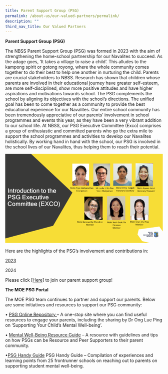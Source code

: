 ```yaml
---
title: Parent Support Group (PSG)
permalink: /about-us/our-valued-partners/permalink/
description: ""
third_nav_title: Our Valued Partners
---
```

**Parent Support Group (PSG)**

The NBSS Parent Support Group (PSG) was formed in 2023 with the aim of strengthening the home-school partnership for our Navalites to succeed. As the adage goes, ‘It takes a village to raise a child’. This alludes to the kampong spirit or gotong royong, where the whole community comes together to do their best to help one another in nurturing the child. Parents are crucial stakeholders to NBSS. Research has shown that children whose parents are involved in their educational journey have greater self-esteem, are more self-disciplined, show more positive attitudes and have higher aspirations and motivations towards school. 
The PSG complements the school by aligning its objectives with the school’s directions. The unified goal has been to come together as a community to provide the best educational experience for our Navalites. Our entire school community has been tremendously appreciative of our parents’ involvement in school programmes and events this year, as they have been a very vibrant addition to our school life. 
At NBSS, our PSG Executive Committee (Exco) comprises a group of enthusiastic and committed parents who go the extra mile to support the school programmes and activities to develop our Navalites holistically. By working hand in hand with the school, our PSG is involved in the school lives of our Navalites, thus helping them to reach their potential.

![](/images/psg001.png)


Here are the highlights of the PSG’s involvement and contributions in:

[2023](https://drive.google.com/drive/folders/1hRkivWA_V1FHsPuT1yDPVWiQI_x7nbG9?usp=sharing)

2024

Please click [[Here](https://forms.gle/unzSKSmGALp63d11A )] to join our parent support group!

**The MOE PSG Portal**

The MOE PSG team continues to partner and support our parents. Below are some initiatives and resources to support our PSG community: 

•	[PSG Online Repository ](https://go.gov.sg/psg-mental-wellbeing-website) – A one-stop site where you can find useful resources to engage your parents, including the sharing by Dr Ong Lue Ping on ‘Supporting Your Child’s Mental Well-being’.

•	[Mental Well-Being Resource Guide](https://go.gov.sg/psg-mental-wellbeing-guide) – A resource with guidelines and tips on how PSGs can be Resource and Peer Supporters to their parent community.

•[PSG Handy Guide](https://go.gov.sg/psghandyguide)	PSG Handy Guide – Compilation of experiences and learning points from 25 frontrunner schools on reaching out to parents on supporting student mental well-being.